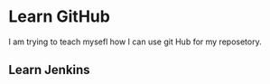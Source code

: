 # Learn GitHub
I am trying  to teach mysefl how I can use git Hub for my reposetory.
## Learn Jenkins 
